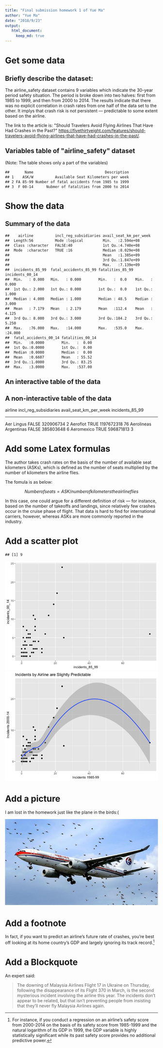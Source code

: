```yaml
---
title: "Final submission homework 1 of Yue Ma"
author: "Yue Ma"
date: "2018/9/23"
output: 
   html_document:
     keep_md: true
---
```




# Get some data



## Briefly describe the dataset:

The airline_safety dataset contains 9 variables which indicate the 30-year period safety situation. The period is broke down into two halves: first from 1985 to 1999, and then from 2000 to 2014. The results indicate that there was no explicit correlation in crash rates from one half of the data set to the other. It implys that crash risk is not persistent — predictable to some extent based on the airline.

The link to the article is:
"Should Travelers Avoid Flying Airlines That Have Had Crashes in the Past?"
https://fivethirtyeight.com/features/should-travelers-avoid-flying-airlines-that-have-had-crashes-in-the-past/.

## Variables table of "airline_safety" dataset

 (Note: The table shows only a part of the variables)
 

```
##       Name                                 Description
## 1    ASK/W          Available Seat Kilometers per week
## 2 FA 85-99 Number of fatal accidents from 1985 to 1999
## 3  F 00-14      Nubmer of fatalities from 2000 to 2014
```

# Show the data

## Summary of the data


```
##    airline          incl_reg_subsidiaries avail_seat_km_per_week
##  Length:56          Mode :logical         Min.   :2.594e+08     
##  Class :character   FALSE:40              1st Qu.:4.740e+08     
##  Mode  :character   TRUE :16              Median :8.029e+08     
##                                           Mean   :1.385e+09     
##                                           3rd Qu.:1.847e+09     
##                                           Max.   :7.139e+09     
##  incidents_85_99  fatal_accidents_85_99 fatalities_85_99 incidents_00_14 
##  Min.   : 0.000   Min.   : 0.000        Min.   :  0.0    Min.   : 0.000  
##  1st Qu.: 2.000   1st Qu.: 0.000        1st Qu.:  0.0    1st Qu.: 1.000  
##  Median : 4.000   Median : 1.000        Median : 48.5    Median : 3.000  
##  Mean   : 7.179   Mean   : 2.179        Mean   :112.4    Mean   : 4.125  
##  3rd Qu.: 8.000   3rd Qu.: 3.000        3rd Qu.:184.2    3rd Qu.: 5.250  
##  Max.   :76.000   Max.   :14.000        Max.   :535.0    Max.   :24.000  
##  fatal_accidents_00_14 fatalities_00_14
##  Min.   :0.0000        Min.   :  0.00  
##  1st Qu.:0.0000        1st Qu.:  0.00  
##  Median :0.0000        Median :  0.00  
##  Mean   :0.6607        Mean   : 55.52  
##  3rd Qu.:1.0000        3rd Qu.: 83.25  
##  Max.   :3.0000        Max.   :537.00
```

## An interactive table of the data

<!--html_preserve--><div id="htmlwidget-18d5177250bab4350f6d" style="width:100%;height:auto;" class="datatables html-widget"></div>
<script type="application/json" data-for="htmlwidget-18d5177250bab4350f6d">{"x":{"filter":"none","data":[["1","2","3","4","5","6","7","8","9","10","11","12","13","14","15","16","17","18","19","20","21","22","23","24","25","26","27","28","29","30","31","32","33","34","35","36","37","38","39","40","41","42","43","44","45","46","47","48","49","50","51","52","53","54","55","56"],["Aer Lingus","Aeroflot","Aerolineas Argentinas","Aeromexico","Air Canada","Air France","Air India","Air New Zealand","Alaska Airlines","Alitalia","All Nippon Airways","American","Austrian Airlines","Avianca","British Airways","Cathay Pacific","China Airlines","Condor","COPA","Delta / Northwest","Egyptair","El Al","Ethiopian Airlines","Finnair","Garuda Indonesia","Gulf Air","Hawaiian Airlines","Iberia","Japan Airlines","Kenya Airways","KLM","Korean Air","LAN Airlines","Lufthansa","Malaysia Airlines","Pakistan International","Philippine Airlines","Qantas","Royal Air Maroc","SAS","Saudi Arabian","Singapore Airlines","South African","Southwest Airlines","Sri Lankan / AirLanka","SWISS","TACA","TAM","TAP - Air Portugal","Thai Airways","Turkish Airlines","United / Continental","US Airways / America West","Vietnam Airlines","Virgin Atlantic","Xiamen Airlines"],[false,true,false,true,false,false,true,true,true,false,false,true,false,false,true,true,false,false,false,true,false,false,false,false,false,false,false,false,false,false,true,false,false,true,false,false,false,true,false,true,false,false,false,false,false,true,false,false,false,false,false,true,true,false,false,false],[320906734,1197672318,385803648,596871813,1865253802,3004002661,869253552,710174817,965346773,698012498,1841234177,5228357340,358239823,396922563,3179760952,2582459303,813216487,417982610,550491507,6525658894,557699891,335448023,488560643,506464950,613356665,301379762,493877795,1173203126,1574217531,277414794,1874561773,1734522605,1001965891,3426529504,1039171244,348563137,413007158,1917428984,295705339,682971852,859673901,2376857805,651502442,3276525770,325582976,792601299,259373346,1509195646,619130754,1702802250,1946098294,7139291291,2455687887,625084918,1005248585,430462962],[2,76,6,3,2,14,2,3,5,7,3,21,1,5,4,0,12,2,3,24,8,1,25,1,10,1,0,4,3,2,7,12,3,6,3,8,7,1,5,5,7,2,2,1,2,2,3,8,0,8,8,19,16,7,1,9],[0,14,0,1,0,4,1,0,0,2,1,5,0,3,0,0,6,1,1,12,3,1,5,0,3,0,0,1,1,0,1,5,2,1,1,3,4,0,3,0,2,2,1,0,1,1,1,3,0,4,3,8,7,3,0,1],[0,128,0,64,0,79,329,0,0,50,1,101,0,323,0,0,535,16,47,407,282,4,167,0,260,0,0,148,520,0,3,425,21,2,34,234,74,0,51,0,313,6,159,0,14,229,3,98,0,308,64,319,224,171,0,82],[0,6,1,5,2,6,4,5,5,4,7,17,1,0,6,2,2,0,0,24,4,1,5,0,4,3,1,5,0,2,1,1,0,3,3,10,2,5,3,6,11,2,1,8,4,3,1,7,0,2,8,14,11,1,0,2],[0,1,0,0,0,2,1,1,1,0,0,3,0,0,0,0,1,0,0,2,1,0,2,0,2,1,0,0,0,2,0,0,0,0,2,2,1,0,0,1,0,1,0,0,0,0,1,2,0,1,2,2,2,0,0,0],[0,88,0,0,0,337,158,7,88,0,0,416,0,0,0,0,225,0,0,51,14,0,92,0,22,143,0,0,0,283,0,0,0,0,537,46,1,0,0,110,0,83,0,0,0,0,3,188,0,1,84,109,23,0,0,0]],"container":"<table class=\"display\">\n  <thead>\n    <tr>\n      <th> <\/th>\n      <th>airline<\/th>\n      <th>incl_reg_subsidiaries<\/th>\n      <th>avail_seat_km_per_week<\/th>\n      <th>incidents_85_99<\/th>\n      <th>fatal_accidents_85_99<\/th>\n      <th>fatalities_85_99<\/th>\n      <th>incidents_00_14<\/th>\n      <th>fatal_accidents_00_14<\/th>\n      <th>fatalities_00_14<\/th>\n    <\/tr>\n  <\/thead>\n<\/table>","options":{"columnDefs":[{"className":"dt-right","targets":[3,4,5,6,7,8,9]},{"orderable":false,"targets":0}],"order":[],"autoWidth":false,"orderClasses":false}},"evals":[],"jsHooks":[]}</script><!--/html_preserve-->

## A non-interactive table of the data


airline                 incl_reg_subsidiaries    avail_seat_km_per_week   incidents_85_99
----------------------  ----------------------  -----------------------  ----------------
Aer Lingus              FALSE                                 320906734                 2
Aeroflot                TRUE                                 1197672318                76
Aerolineas Argentinas   FALSE                                 385803648                 6
Aeromexico              TRUE                                  596871813                 3

# Add some Latex formulas

The author takes crash rates on the basis of the number of available seat kilometers (ASKs), which is defined as the number of seats multiplied by the number of kilometers the airline flies.

The fomula is as below:

$$Number of seats = ASK/number of kilometers the airline flies$$

In this case, one could argue for a different definition of risk — for instance, based on the number of takeoffs and landings, since relatively few crashes occur in the cruise phase of flight. That data is hard to find for international carriers, however, whereas ASKs are more commonly reported in the industry.


# Add a scatter plot


```
## [1] 9
```

![](Final_submission_homework_1_of_Yue_Ma_files/figure-html/unnamed-chunk-6-1.png)<!-- -->![](Final_submission_homework_1_of_Yue_Ma_files/figure-html/unnamed-chunk-6-2.png)<!-- -->

# Add a picture

I am lost in the homework just like the plane in the birds:( 

![](image/plane.jpeg)<!-- -->


# Add a footnote 

In fact, if you want to predict an airline’s future rate of crashes, you’re best off looking at its home country’s GDP and largely ignoring its track record.[^1]

[^1]: For instance, if you conduct a regression on an airline’s safety score from 2000-2014 on the basis of its safety score from 1985-1999 and the natural logarithm of its GDP in 1999, the GDP variable is highly statistically significant while its past safety score provides no additional predictive power.


# Add a Blockquote

An expert said:

> The downing of Malaysia Airlines Flight 17 in Ukraine on Thursday, following the disappearance of its Flight 370 in March, is the second mysterious incident involving the airline this year. The incidents don’t appear to be related, but that isn’t preventing people from insisting that they’ll never fly Malaysia Airlines again. 




